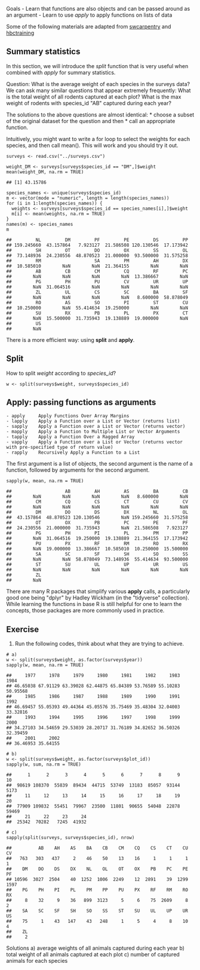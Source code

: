 Goals - Learn that functions are also objects and can be passed around
as an argument - Learn to use *apply* to apply functions on lists of
data

Some of the following materials are adapted from
[swcarpentry](https://github.com/swcarpentry/r-novice-gapminder) and
[hbctraining](https://github.com/hbctraining/Intro-to-R)

Summary statistics
------------------

In this section, we will introduce the *split* function that is very
useful when combined with *apply* for summary statistics.

Question: What is the average weight of each species in the surveys
data? We can ask many similar questions that appear extremely
frequently: What is the total weight of all rodents captured at each
plot? What is the max weight of rodents with species\_id "AB" captured
during each year?

The solutions to the above questions are almost identical: \* choose a
subset of the original dataset for the question and then \* call an
appropriate function.

Intuitively, you might want to write a for loop to select the weights
for each species, and then call mean(). This will work and you should
try it out.

    surveys <- read.csv("../surveys.csv")

    weight_DM <- surveys[surveys$species_id == "DM",]$weight
    mean(weight_DM, na.rm = TRUE)

    ## [1] 43.15786

    species_names <- unique(surveys$species_id)
    m <- vector(mode = "numeric", length = length(species_names))
    for (i in 1:length(species_names)) {
      weights <- surveys[surveys$species_id == species_names[i],]$weight
      m[i] <- mean(weights, na.rm = TRUE)
    }
    names(m) <- species_names
    m

    ##         NL         DM         PF         PE         DS         PP 
    ## 159.245660  43.157864   7.923127  21.586508 120.130546  17.173942 
    ##         SH         OT         DO         OX         SS         OL 
    ##  73.148936  24.230556  48.870523  21.000000  93.500000  31.575258 
    ##         RM                    SA         PM         AH         DX 
    ##  10.585010        NaN        NaN  21.364155        NaN        NaN 
    ##         AB         CB         CM         CQ         RF         PC 
    ##        NaN        NaN        NaN        NaN  13.386667        NaN 
    ##         PG         PH         PU         CV         UR         UP 
    ##        NaN  31.064516        NaN        NaN        NaN        NaN 
    ##         ZL         UL         CS         SC         BA         SF 
    ##        NaN        NaN        NaN        NaN   8.600000  58.878049 
    ##         RO         AS         SO         PI         ST         CU 
    ##  10.250000        NaN  55.414634  19.250000        NaN        NaN 
    ##         SU         RX         PB         PL         PX         CT 
    ##        NaN  15.500000  31.735943  19.138889  19.000000        NaN 
    ##         US 
    ##        NaN

There is a more efficient way: using **split** and **apply**.

Split
-----

How to split *weight* according to *species\_id*?

    w <- split(surveys$weight, surveys$species_id)

Apply: passing functions as arguments
-------------------------------------

    - apply     Apply Functions Over Array Margins
    - lapply    Apply a Function over a List or Vector (returns list)
    - sapply    Apply a Function over a List or Vector (returns vector)
    - mapply    Apply a Function to Multiple List or Vector Arguments
    - tapply    Apply a Function Over a Ragged Array
    - vapply    Apply a Function over a List or Vector (returns vector with pre-specified type of return value)
    - rapply    Recursively Apply a Function to a List

The first argument is a list of objects, the second argument is the name
of a function, followed by arguments for the second argument.

    sapply(w, mean, na.rm = TRUE)

    ##                    AB         AH         AS         BA         CB 
    ##        NaN        NaN        NaN        NaN   8.600000        NaN 
    ##         CM         CQ         CS         CT         CU         CV 
    ##        NaN        NaN        NaN        NaN        NaN        NaN 
    ##         DM         DO         DS         DX         NL         OL 
    ##  43.157864  48.870523 120.130546        NaN 159.245660  31.575258 
    ##         OT         OX         PB         PC         PE         PF 
    ##  24.230556  21.000000  31.735943        NaN  21.586508   7.923127 
    ##         PG         PH         PI         PL         PM         PP 
    ##        NaN  31.064516  19.250000  19.138889  21.364155  17.173942 
    ##         PU         PX         RF         RM         RO         RX 
    ##        NaN  19.000000  13.386667  10.585010  10.250000  15.500000 
    ##         SA         SC         SF         SH         SO         SS 
    ##        NaN        NaN  58.878049  73.148936  55.414634  93.500000 
    ##         ST         SU         UL         UP         UR         US 
    ##        NaN        NaN        NaN        NaN        NaN        NaN 
    ##         ZL 
    ##        NaN

There are many R packages that simplify various **apply** calls, a
particularly good one being "dplyr" by Hadley Wickham (in the
"tidyverse" collection). While learning the functions in base R is still
helpful for one to learn the concepts, those packages are more commonly
used in practice.

Exercise
--------

1.  Run the following codes, think about what they are trying
    to achieve.

<!-- -->

    # a)
    w <- split(surveys$weight, as.factor(surveys$year))
    sapply(w, mean, na.rm = TRUE)

    ##     1977     1978     1979     1980     1981     1982     1983     1984 
    ## 46.65038 67.91129 63.39028 62.44875 65.84389 53.76589 55.10283 50.95568 
    ##     1985     1986     1987     1988     1989     1990     1991     1992 
    ## 46.69457 55.05393 49.44364 45.05576 35.75469 35.48304 32.04003 33.32816 
    ##     1993     1994     1995     1996     1997     1998     1999     2000 
    ## 34.27103 34.54659 29.53039 28.20717 31.76189 34.82652 36.50326 32.39459 
    ##     2001     2002 
    ## 36.46953 35.64155

    # b)
    w <- split(surveys$weight, as.factor(surveys$plot_id))
    sapply(w, sum, na.rm = TRUE)

    ##      1      2      3      4      5      6      7      8      9     10 
    ##  98619 108370  55839  89434  44715  53749  13183  85057  93144   5173 
    ##     11     12     13     14     15     16     17     18     19     20 
    ##  77909 109832  55451  79967  23500  11801  90655  54048  22878  59469 
    ##     21     22     23     24 
    ##  25342  70282   7245  41932

    # c)
    sapply(split(surveys, surveys$species_id), nrow)

    ##          AB    AH    AS    BA    CB    CM    CQ    CS    CT    CU    CV 
    ##   763   303   437     2    46    50    13    16     1     1     1     1 
    ##    DM    DO    DS    DX    NL    OL    OT    OX    PB    PC    PE    PF 
    ## 10596  3027  2504    40  1252  1006  2249    12  2891    39  1299  1597 
    ##    PG    PH    PI    PL    PM    PP    PU    PX    RF    RM    RO    RX 
    ##     8    32     9    36   899  3123     5     6    75  2609     8     2 
    ##    SA    SC    SF    SH    SO    SS    ST    SU    UL    UP    UR    US 
    ##    75     1    43   147    43   248     1     5     4     8    10     4 
    ##    ZL 
    ##     2

Solutions a) average weights of all animals captured during each year b)
total weight of all animals captured at each plot c) number of captured
animals for each species
